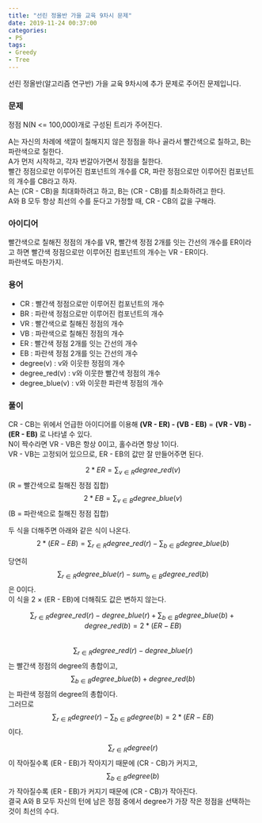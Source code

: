 ```yaml
---
title: "선린 정올반 가을 교육 9차시 문제"
date: 2019-11-24 00:37:00
categories:
- PS
tags:
- Greedy
- Tree
---
```


선린 정올반(알고리즘 연구반) 가을 교육 9차시에 추가 문제로 주어진 문제입니다.

### 문제
정점 N(N <= 100,000)개로 구성된 트리가 주어진다.

A는 자신의 차례에 색깔이 칠해지지 않은 정점을 하나 골라서 빨간색으로 칠하고, B는 파란색으로 칠한다.<br>
A가 먼저 시작하고, 각자 번갈아가면서 정점을 칠한다.<br>
빨간 정점으로만 이루어진 컴포넌트의 개수를 CR, 파란 정점으로만 이루어진 컴포넌트의 개수를 CB라고 하자.<br>
A는 (CR - CB)을 최대화하려고 하고, B는 (CR - CB)를 최소화하려고 한다.<br>
A와 B 모두 항상 최선의 수를 둔다고 가정할 때, CR - CB의 값을 구해라.

### 아이디어
빨간색으로 칠해진 정점의 개수를 VR, 빨간색 정점 2개를 잇는 간선의 개수를 ER이라고 하면 빨간색 정점으로만 이루어진 컴포넌트의 개수는 VR - ER이다.<br>
파란색도 마찬가지.

### 용어
* CR : 빨간색 정점으로만 이루어진 컴포넌트의 개수
* BR : 파란색 정점으로만 이루어진 컴포넌트의 개수
* VR : 빨간색으로 칠해진 정점의 개수
* VB : 파란색으로 칠해진 정점의 개수
* ER : 빨간색 정점 2개를 잇는 간선의 개수
* EB : 파란색 정점 2개를 잇는 간선의 개수
* degree(v) : v와 이웃한 정점의 개수
* degree_red(v) : v와 이웃한 빨간색 정점의 개수
* degree_blue(v) : v와 이웃한 파란색 정점의 개수

### 풀이
CR - CB는 위에서 언급한 아이디어를 이용해 **(VR - ER) - (VB - EB)** = **(VR - VB) - (ER - EB)** 로 나타낼 수 있다.<br>
N이 짝수라면 VR - VB은 항상 0이고, 홀수라면 항상 1이다.<br>
VR - VB는 고정되어 있으므로, ER - EB의 값만 잘 만들어주면 된다.

$$2 * ER = \sum_{v ∈ R} degree\_red(v)$$ (R = 빨간색으로 칠해진 정점 집합)<br>
$$2 * EB = \sum_{v ∈ B} degree\_blue(v)$$ (B = 파란색으로 칠해진 정점 집합)

두 식을 더해주면 아래와 같은 식이 나온다.<br>
$$2 * (ER - EB) = \sum_{r ∈ R}degree\_red(r) - \sum_{b ∈ B}degree\_blue(b)$$

당연히 $$\sum_{r ∈ R} degree\_blue(r) - sum_{b ∈ B} degree\_red(b)$$은 0이다.<br>
이 식을 2 × (ER - EB)에 더해줘도 값은 변하지 않는다.

$$\sum_{r ∈ R} {degree\_red(r) - degree\_blue(r)} + \sum_{b ∈ B} {degree\_blue(b) + degree\_red(b)} = 2 * (ER - EB)$$<br>
$$\sum_{r ∈ R} {degree\_red(r) - degree\_blue(r)}$$는 빨간색 정점의 degree의 총합이고, $$\sum_{b ∈ B} {degree\_blue(b) + degree\_red(b)}$$는 파란색 정점의 degree의 총합이다.<br>
그러므로 $$\sum_{r ∈ R} degree(r) - \sum_{b ∈ B} degree(b) = 2 * (ER - EB)$$ 이다.

$$\sum_{r ∈ R} degree(r)$$이 작아질수록 (ER - EB)가 작아지기 때문에 (CR - CB)가 커지고,<br>
$$\sum_{b ∈ B} degree(b)$$가 작아질수록 (ER - EB)가 커지기 때문에 (CR - CB)가 작아진다.<br>
결국 A와 B 모두 자신의 턴에 남은 정점 중에서 degree가 가장 작은 정점을 선택하는 것이 최선의 수다.
